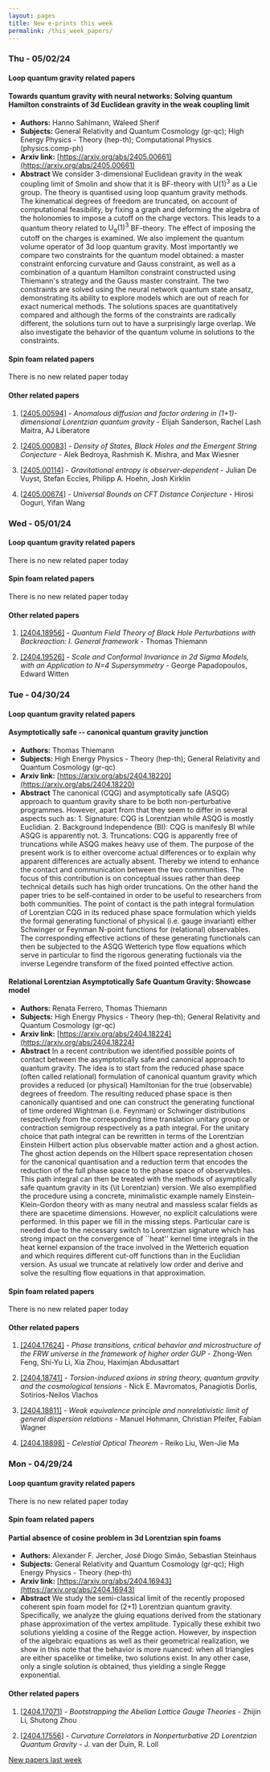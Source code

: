 ```yaml
---
layout: pages
title: New e-prints this week
permalink: /this_week_papers/
---
```




### Thu - 05/02/24

#### Loop quantum gravity related papers

#### **Towards quantum gravity with neural networks: Solving quantum Hamilton  constraints of 3d Euclidean gravity in the weak coupling limit**
 - **Authors:** Hanno Sahlmann, Waleed Sherif
 - **Subjects:** General Relativity and Quantum Cosmology (gr-qc); High Energy Physics - Theory (hep-th); Computational Physics (physics.comp-ph)
 - **Arxiv link:** [https://arxiv.org/abs/2405.00661](https://arxiv.org/abs/2405.00661)
 - **Abstract**
 We consider 3-dimensional Euclidean gravity in the weak coupling limit of Smolin and show that it is BF-theory with $\text{U(1)}^3$ as a Lie group. The theory is quantised using loop quantum gravity methods. The kinematical degrees of freedom are truncated, on account of computational feasibility, by fixing a graph and deforming the algebra of the holonomies to impose a cutoff on the charge vectors. This leads to a quantum theory related to $\text{U}_q \text{(1)}^3$ BF-theory. The effect of imposing the cutoff on the charges is examined. We also implement the quantum volume operator of 3d loop quantum gravity. Most importantly we compare two constraints for the quantum model obtained: a master constraint enforcing curvature and Gauss constraint, as well as a combination of a quantum Hamilton constraint constructed using Thiemann's strategy and the Gauss master constraint. The two constraints are solved using the neural network quantum state ansatz, demonstrating its ability to explore models which are out of reach for exact numerical methods. The solutions spaces are quantitatively compared and although the forms of the constraints are radically different, the solutions turn out to have a surprisingly large overlap. We also investigate the behavior of the quantum volume in solutions to the constraints. 

#### Spin foam related papers

There is no new related paper today 



#### Other related papers

1. [[2405.00594]](https://arxiv.org/abs/2405.00594) - *Anomalous diffusion and factor ordering in (1+1)-dimensional Lorentzian  quantum gravity* - Elijah Sanderson, Rachel Lash Maitra, AJ Liberatore

1. [[2405.00083]](https://arxiv.org/abs/2405.00083) - *Density of States, Black Holes and the Emergent String Conjecture* - Alek Bedroya, Rashmish K. Mishra, and Max Wiesner

1. [[2405.00114]](https://arxiv.org/abs/2405.00114) - *Gravitational entropy is observer-dependent* - Julian De Vuyst, Stefan Eccles, Philipp A. Hoehn, Josh Kirklin

1. [[2405.00674]](https://arxiv.org/abs/2405.00674) - *Universal Bounds on CFT Distance Conjecture* - Hirosi Ooguri, Yifan Wang



### Wed - 05/01/24

#### Loop quantum gravity related papers

There is no new related paper today 

#### Spin foam related papers

There is no new related paper today 



#### Other related papers

1. [[2404.18956]](https://arxiv.org/abs/2404.18956) - *Quantum Field Theory of Black Hole Perturbations with Backreaction: I.  General framework* - Thomas Thiemann

1. [[2404.19526]](https://arxiv.org/abs/2404.19526) - *Scale and Conformal Invariance in 2d Sigma Models, with an Application  to N=4 Supersymmetry* - George Papadopoulos, Edward Witten



### Tue - 04/30/24

#### Loop quantum gravity related papers

#### **Asymptotically safe -- canonical quantum gravity junction**
 - **Authors:** Thomas Thiemann
 - **Subjects:** High Energy Physics - Theory (hep-th); General Relativity and Quantum Cosmology (gr-qc)
 - **Arxiv link:** [https://arxiv.org/abs/2404.18220](https://arxiv.org/abs/2404.18220)
 - **Abstract**
 The canonical (CQG) and asymptotically safe (ASQG) approach to quantum gravity share to be both non-perturbative programmes. However, apart from that they seem to differ in several aspects such as: 1. Signature: CQG is Lorentzian while ASQG is mostly Euclidian. 2. Background Independence (BI): CQG is manifesly BI while ASQG is apparently not. 3. Truncations: CQG is apparently free of truncations while ASQG makes heavy use of them. The purpose of the present work is to either overcome actual differences or to explain why apparent differences are actually absent. Thereby we intend to enhance the contact and communication between the two communities. The focus of this contribution is on conceptual issues rather than deep technical details such has high order truncations. On the other hand the paper tries to be self-contained in order to be useful to researchers from both communities. The point of contact is the path integral formulation of Lorentzian CQG in its reduced phase space formulation which yields the formal generating functional of physical (i.e. gauge invariant) either Schwinger or Feynman N-point functions for (relational) observables. The corresponding effective actions of these generating functionals can then be subjected to the ASQG Wetterich type flow equations which serve in particular to find the rigorous generating fuctionals via the inverse Legendre transform of the fixed pointed effective action. 

#### **Relational Lorentzian Asymptotically Safe Quantum Gravity: Showcase  model**
 - **Authors:** Renata Ferrero, Thomas Thiemann
 - **Subjects:** High Energy Physics - Theory (hep-th); General Relativity and Quantum Cosmology (gr-qc)
 - **Arxiv link:** [https://arxiv.org/abs/2404.18224](https://arxiv.org/abs/2404.18224)
 - **Abstract**
 In a recent contribution we identified possible points of contact between the asymptotically safe and canonical approach to quantum gravity. The idea is to start from the reduced phase space (often called relational) formulation of canonical quantum gravity which provides a reduced (or physical) Hamiltonian for the true (observable) degrees of freedom. The resulting reduced phase space is then canonically quantised and one can construct the generating functional of time ordered Wightman (i.e. Feynman) or Schwinger distributions respectively from the corresponding time translation unitary group or contraction semigroup respectively as a path integral. For the unitary choice that path integral can be rewritten in terms of the Lorentzian Einstein Hilbert action plus observable matter action and a ghost action. The ghost action depends on the Hilbert space representation chosen for the canonical quantisation and a reduction term that encodes the reduction of the full phase space to the phase space of observavbles. This path integral can then be treated with the methods of asymptically safe quantum gravity in its {\it Lorentzian} version. We also exemplified the procedure using a concrete, minimalistic example namely Einstein-Klein-Gordon theory with as many neutral and massless scalar fields as there are spacetime dimensions. However, no explicit calculations were performed. In this paper we fill in the missing steps. Particular care is needed due to the necessary switch to Lorentzian signature which has strong impact on the convergence of ``heat'' kernel time integrals in the heat kernel expansion of the trace involved in the Wetterich equation and which requires different cut-off functions than in the Euclidian version. As usual we truncate at relatively low order and derive and solve the resulting flow equations in that approximation. 

#### Spin foam related papers

There is no new related paper today 



#### Other related papers

1. [[2404.17624]](https://arxiv.org/abs/2404.17624) - *Phase transitions, critical behavior and microstructure of the FRW  universe in the framework of higher order GUP* - Zhong-Wen Feng, Shi-Yu Li, Xia Zhou, Haximjan Abdusattart

1. [[2404.18741]](https://arxiv.org/abs/2404.18741) - *Torsion-induced axions in string theory, quantum gravity and the  cosmological tensions* - Nick E. Mavromatos, Panagiotis Dorlis, Sotirios-Neilos Vlachos

1. [[2404.18811]](https://arxiv.org/abs/2404.18811) - *Weak equivalence principle and nonrelativistic limit of general  dispersion relations* - Manuel Hohmann, Christian Pfeifer, Fabian Wagner

1. [[2404.18898]](https://arxiv.org/abs/2404.18898) - *Celestial Optical Theorem* - Reiko Liu, Wen-Jie Ma



### Mon - 04/29/24

#### Loop quantum gravity related papers

There is no new related paper today 

#### Spin foam related papers

#### **Partial absence of cosine problem in 3d Lorentzian spin foams**
 - **Authors:** Alexander F. Jercher, José Diogo Simão, Sebastian Steinhaus
 - **Subjects:** General Relativity and Quantum Cosmology (gr-qc); High Energy Physics - Theory (hep-th)
 - **Arxiv link:** [https://arxiv.org/abs/2404.16943](https://arxiv.org/abs/2404.16943)
 - **Abstract**
 We study the semi-classical limit of the recently proposed coherent spin foam model for (2+1) Lorentzian quantum gravity. Specifically, we analyze the gluing equations derived from the stationary phase approximation of the vertex amplitude. Typically these exhibit two solutions yielding a cosine of the Regge action. However, by inspection of the algebraic equations as well as their geometrical realization, we show in this note that the behavior is more nuanced: when all triangles are either spacelike or timelike, two solutions exist. In any other case, only a single solution is obtained, thus yielding a single Regge exponential. 



#### Other related papers

1. [[2404.17071]](https://arxiv.org/abs/2404.17071) - *Bootstrapping the Abelian Lattice Gauge Theories* - Zhijin Li, Shutong Zhou

1. [[2404.17556]](https://arxiv.org/abs/2404.17556) - *Curvature Correlators in Nonperturbative 2D Lorentzian Quantum Gravity* - J. van der Duin, R. Loll






[New papers last week]({{site.url}}/archived/weekly/pre-prints/2024/04/29/archived_weekly_papers.html)